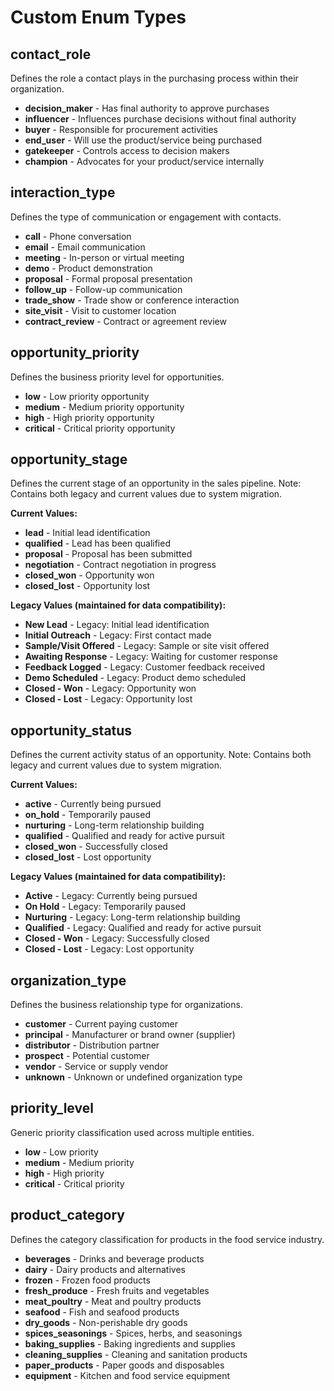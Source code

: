 # Custom Enum Types

## contact_role
Defines the role a contact plays in the purchasing process within their organization.

- **decision_maker** - Has final authority to approve purchases
- **influencer** - Influences purchase decisions without final authority
- **buyer** - Responsible for procurement activities
- **end_user** - Will use the product/service being purchased
- **gatekeeper** - Controls access to decision makers
- **champion** - Advocates for your product/service internally

## interaction_type
Defines the type of communication or engagement with contacts.

- **call** - Phone conversation
- **email** - Email communication
- **meeting** - In-person or virtual meeting
- **demo** - Product demonstration
- **proposal** - Formal proposal presentation
- **follow_up** - Follow-up communication
- **trade_show** - Trade show or conference interaction
- **site_visit** - Visit to customer location
- **contract_review** - Contract or agreement review

## opportunity_priority
Defines the business priority level for opportunities.

- **low** - Low priority opportunity
- **medium** - Medium priority opportunity
- **high** - High priority opportunity
- **critical** - Critical priority opportunity

## opportunity_stage
Defines the current stage of an opportunity in the sales pipeline. Note: Contains both legacy and current values due to system migration.

**Current Values:**
- **lead** - Initial lead identification
- **qualified** - Lead has been qualified
- **proposal** - Proposal has been submitted
- **negotiation** - Contract negotiation in progress
- **closed_won** - Opportunity won
- **closed_lost** - Opportunity lost

**Legacy Values (maintained for data compatibility):**
- **New Lead** - Legacy: Initial lead identification
- **Initial Outreach** - Legacy: First contact made
- **Sample/Visit Offered** - Legacy: Sample or site visit offered
- **Awaiting Response** - Legacy: Waiting for customer response
- **Feedback Logged** - Legacy: Customer feedback received
- **Demo Scheduled** - Legacy: Product demo scheduled
- **Closed - Won** - Legacy: Opportunity won
- **Closed - Lost** - Legacy: Opportunity lost

## opportunity_status
Defines the current activity status of an opportunity. Note: Contains both legacy and current values due to system migration.

**Current Values:**
- **active** - Currently being pursued
- **on_hold** - Temporarily paused
- **nurturing** - Long-term relationship building
- **qualified** - Qualified and ready for active pursuit
- **closed_won** - Successfully closed
- **closed_lost** - Lost opportunity

**Legacy Values (maintained for data compatibility):**
- **Active** - Legacy: Currently being pursued
- **On Hold** - Legacy: Temporarily paused
- **Nurturing** - Legacy: Long-term relationship building
- **Qualified** - Legacy: Qualified and ready for active pursuit
- **Closed - Won** - Legacy: Successfully closed
- **Closed - Lost** - Legacy: Lost opportunity

## organization_type
Defines the business relationship type for organizations.

- **customer** - Current paying customer
- **principal** - Manufacturer or brand owner (supplier)
- **distributor** - Distribution partner
- **prospect** - Potential customer
- **vendor** - Service or supply vendor
- **unknown** - Unknown or undefined organization type

## priority_level
Generic priority classification used across multiple entities.

- **low** - Low priority
- **medium** - Medium priority
- **high** - High priority
- **critical** - Critical priority

## product_category
Defines the category classification for products in the food service industry.

- **beverages** - Drinks and beverage products
- **dairy** - Dairy products and alternatives
- **frozen** - Frozen food products
- **fresh_produce** - Fresh fruits and vegetables
- **meat_poultry** - Meat and poultry products
- **seafood** - Fish and seafood products
- **dry_goods** - Non-perishable dry goods
- **spices_seasonings** - Spices, herbs, and seasonings
- **baking_supplies** - Baking ingredients and supplies
- **cleaning_supplies** - Cleaning and sanitation products
- **paper_products** - Paper goods and disposables
- **equipment** - Kitchen and food service equipment